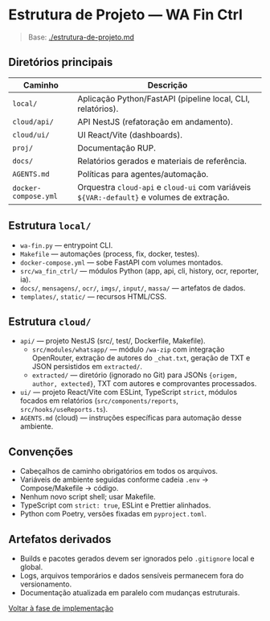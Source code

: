 <!-- proj/03-implementacao/estrutura-de-projeto-spec.md -->
# Estrutura de Projeto — WA Fin Ctrl

> Base: [./estrutura-de-projeto.md](./estrutura-de-projeto.md)

## Diretórios principais
| Caminho | Descrição |
| --- | --- |
| `local/` | Aplicação Python/FastAPI (pipeline local, CLI, relatórios). |
| `cloud/api/` | API NestJS (refatoração em andamento). |
| `cloud/ui/` | UI React/Vite (dashboards). |
| `proj/` | Documentação RUP. |
| `docs/` | Relatórios gerados e materiais de referência. |
| `AGENTS.md` | Políticas para agentes/automação. |
| `docker-compose.yml` | Orquestra `cloud-api` e `cloud-ui` com variáveis `${VAR:-default}` e volumes de extração. |

## Estrutura `local/`
- `wa-fin.py` — entrypoint CLI.  
- `Makefile` — automações (process, fix, docker, testes).  
- `docker-compose.yml` — sobe FastAPI com volumes montados.  
- `src/wa_fin_ctrl/` — módulos Python (app, api, cli, history, ocr, reporter, ia).  
- `docs/`, `mensagens/`, `ocr/`, `imgs/`, `input/`, `massa/` — artefatos de dados.  
- `templates/`, `static/` — recursos HTML/CSS.

## Estrutura `cloud/`
- `api/` — projeto NestJS (src/, test/, Dockerfile, Makefile).  
  - `src/modules/whatsapp/` — módulo `/wa-zip` com integração OpenRouter, extração de autores do `_chat.txt`, geração de TXT e JSON persistidos em `extracted/`.  
  - `extracted/` — diretório (ignorado no Git) para JSONs `{origem, author, extected}`, TXT com autores e comprovantes processados.  
- `ui/` — projeto React/Vite com ESLint, TypeScript `strict`, módulos focados em relatórios (`src/components/reports`, `src/hooks/useReports.ts`).  
- `AGENTS.md` (cloud) — instruções específicas para automação desse ambiente.

## Convenções
- Cabeçalhos de caminho obrigatórios em todos os arquivos.  
- Variáveis de ambiente seguidas conforme cadeia `.env` → Compose/Makefile → código.  
- Nenhum novo script shell; usar Makefile.  
- TypeScript com `strict: true`, ESLint e Prettier alinhados.  
- Python com Poetry, versões fixadas em `pyproject.toml`.

## Artefatos derivados
- Builds e pacotes gerados devem ser ignorados pelo `.gitignore` local e global.  
- Logs, arquivos temporários e dados sensíveis permanecem fora do versionamento.  
- Documentação atualizada em paralelo com mudanças estruturais.

[Voltar à fase de implementação](README-spec.md)
